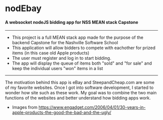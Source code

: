 # nodEbay
#### A websocket nodeJS bidding app for NSS MEAN stack Capstone
---
* This project is a full MEAN stack app made for the purpose of the backend Capstone for the Nashville Software School
* This application will allow bidders to compete with eachother for prized items (in this case old Apple products)
* The user must register and log in to start bidding. 
* The app will display the queue of items both "sold" and "for sale" and keep the individual users "won" items in a list 
---
The motivation behind this app is eBay and SteepandCheap.com are some of my favorite websites.  Once I got into software development, I started to wonder how site such as these work.  My goal was to combine the two main functions of the websites and better understand how bidding apps work.  




- Images from https://www.engadget.com/2006/04/01/30-years-in-apple-products-the-good-the-bad-and-the-ugly/
